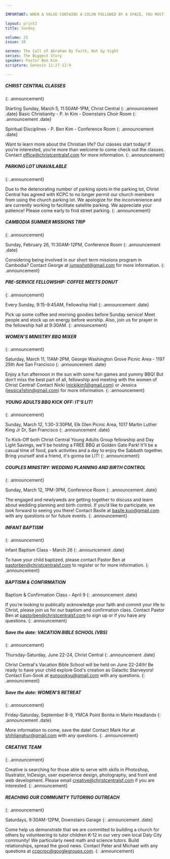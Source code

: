 ```yaml
---

IMPORTANT: WHEN A VALUE CONTAINS A COLON FOLLOWED BY A SPACE, YOU MUST USE &#58;

layout: print2
title: Sunday

volume: 25
issue: 10

sermon: The Call of Abraham By Faith, Not by Sight
series: The Biggest Story
speaker: Pastor Ben Kim
scripture: Genesis 11:27-12:9

---
```


##### CHRIST CENTRAL CLASSES
{: .announcement}

Starting Sunday, March 5, 11:50AM-1PM, Christ Central
{: .announcement .date}
Basic Christianity - P. In Kim - Downstairs Choir Room
{: .announcement .date}

Spiritual Disciplines - P. Ben Kim - Conference Room
{: .announcement .date}

Want to learn more about the Christian life? Our classes start today! If you’re interested, you’re more than welcome to come check out the classes. Contact office@christcentralsf.com for more information. 
{: .announcement}

##### PARKING LOT UNAVAILABLE 
{: .announcement}

Due to the deteriorating number of parking spots in the parking lot, Christ Central has agreed with KCPC to no longer permit our church members from using the church parking lot. We apologize for the inconvenience and are currently working to facilitate satellite parking. We appreciate your patience! Please come early to find street parking. 
{: .announcement}

##### CAMBODIA SUMMER MISSIONS TRIP
{: .announcement}

Sunday, February 26, 11:30AM-12PM, Conference Room
{: .announcement .date}

Considering being involved in our short term missions program in Cambodia? Contact George at jumpshot@gmail.com for more information.
{: .announcement}

##### PRE-SERVICE FELLOWSHIP: COFFEE MEETS DONUT
{: .announcement}

Every Sunday, 9:15-9:45AM, Fellowship Hall
{: .announcement .date}

Pick up some coffee and morning goodies before Sunday service! Meet people and stock up on energy before worship. Also, join us for prayer in the fellowship hall at 9:30AM.
{: .announcement}

##### WOMEN’S MINISTRY BBQ MIXER
{: .announcement}

Saturday, March 11, 11AM-2PM, George Washington Grove Picnic Area - 1197 25th Ave San Francisco
{: .announcement .date}

Enjoy a fun afternoon in the sun with some fun games and yummy BBQ! But don’t miss the best part of all, fellowship and meeting with the women of Christ Central! Contact Nicki (nickikim1@gmail.com) or Jessica (jessica1shin@gmail.com) for more information.
{: .announcement}

##### YOUNG ADULTS BBQ KICK OFF: IT’S LIT!
{: .announcement}

Sunday, March 12, 1:30-3:30PM, Elk Glen Picnic Area, 1017 Martin Luther King Jr Dr, San Francisco
{: .announcement .date}

To Kick-Off both Christ Central Young Adults Group fellowship and Day Light Savings, we'll be hosting a FREE BBQ at Golden Gate Park! It'll be a casual time of food, park activities and a day to enjoy the Sabbath together. Bring yourself and a friend, it's gonna be LIT! 
{: .announcement}

##### COUPLES MINISTRY: WEDDING PLANNING AND BIRTH CONTROL
{: .announcement}

Sunday, March 12, 1PM-3PM, Conference Room
{: .announcement .date}

The engaged and newlyweds are getting together to discuss and learn about wedding planning and birth control. If you’d like to participate, we look forward to seeing you there! Contact Basile at basile.kuo@gmail.com with any questions or for future events.
{: .announcement}

##### INFANT BAPTISM
{: .announcement}

Infant Baptism Class - March 26
{: .announcement .date}

To have your child baptized, please contact Pastor Ben at pastorben@christcentralsf.com to register or for more information.
{: .announcement}

##### BAPTISM & CONFIRMATION
Baptism & Confirmation Class - April 9
{: .announcement .date}

If you’re looking to publically acknowledge your faith and commit your life to Christ, please join us for our baptism and confirmation class. Contact Pastor Ben at pastorben@christcentralsf.com to sign up or if you have any questions.
{: .announcement}

##### Save the date: VACATION BIBLE SCHOOL (VBS)
{: .announcement}

Thursday-Saturday, June 22-24, Christ Central
{: .announcement .date}

Christ Central's Vacation Bible School will be held on June 22-24th!  Be ready to have your child explore God's creation as Galactic Starveyors! Contact Eun-Sook at eunsookyu@gmail.com with any questions.
{: .announcement}

##### Save the date: WOMEN’S RETREAT
{: .announcement}

Friday-Saturday, September 8-9, YMCA Point Bonita in Marin Headlands
{: .announcement .date}

More information to come, save the date! Contact Mark Hur at shihlianghur@gmail.com with any questions.
{: .announcement}

##### CREATIVE TEAM
{: .announcement}

Creative is searching for those able to serve with skills in Photoshop, Illustrator, InDesign, user experience design, photography, and front end web development. Please email creative@christcentralsf.com if you are interested.
{: .announcement}

##### REACHING OUR COMMUNITY TUTORING OUTREACH
{: .announcement}

Saturdays, 9:30AM-12PM, Downstairs Garage
{: .announcement .date}

Come help us demonstrate that we are committed to building a church for others by volunteering to tutor children K-12 in our very own local Daly City community! We particularly need math and science tutors. Build relationships, spread the good news. Contact Peter and Michael with any questions at ccpcroc@googlegroups.com.
{: .announcement}

